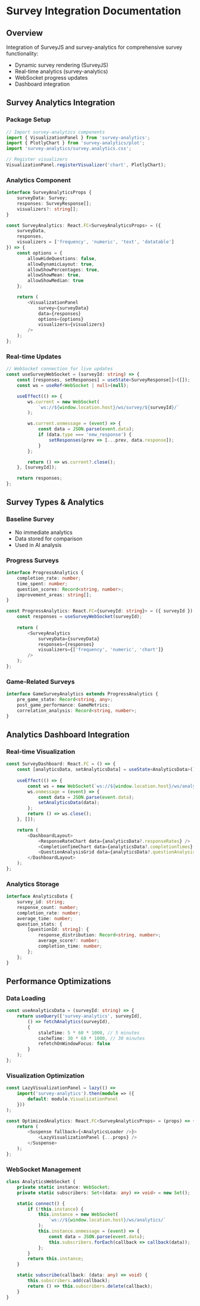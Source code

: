 # Survey Integration Documentation

## Overview
Integration of SurveyJS and survey-analytics for comprehensive survey functionality:
- Dynamic survey rendering (SurveyJS)
- Real-time analytics (survey-analytics)
- WebSocket progress updates
- Dashboard integration

## Survey Analytics Integration

### Package Setup
```typescript
// Import survey-analytics components
import { VisualizationPanel } from 'survey-analytics';
import { PlotlyChart } from 'survey-analytics/plot';
import 'survey-analytics/survey.analytics.css';

// Register visualizers
VisualizationPanel.registerVisualizer('chart', PlotlyChart);
```

### Analytics Component
```typescript
interface SurveyAnalyticsProps {
    surveyData: Survey;
    responses: SurveyResponse[];
    visualizers?: string[];
}

const SurveyAnalytics: React.FC<SurveyAnalyticsProps> = ({
    surveyData,
    responses,
    visualizers = ['frequency', 'numeric', 'text', 'datatable']
}) => {
    const options = {
        allowHideQuestions: false,
        allowDynamicLayout: true,
        allowShowPercentages: true,
        allowShowMean: true,
        allowShowMedian: true
    };

    return (
        <VisualizationPanel
            survey={surveyData}
            data={responses}
            options={options}
            visualizers={visualizers}
        />
    );
};
```

### Real-time Updates
```typescript
// WebSocket connection for live updates
const useSurveyWebSocket = (surveyId: string) => {
    const [responses, setResponses] = useState<SurveyResponse[]>([]);
    const ws = useRef<WebSocket | null>(null);

    useEffect(() => {
        ws.current = new WebSocket(
            `ws://${window.location.host}/ws/survey/${surveyId}/`
        );

        ws.current.onmessage = (event) => {
            const data = JSON.parse(event.data);
            if (data.type === 'new_response') {
                setResponses(prev => [...prev, data.response]);
            }
        };

        return () => ws.current?.close();
    }, [surveyId]);

    return responses;
};
```

## Survey Types & Analytics

### Baseline Survey
- No immediate analytics
- Data stored for comparison
- Used in AI analysis

### Progress Surveys
```typescript
interface ProgressAnalytics {
    completion_rate: number;
    time_spent: number;
    question_scores: Record<string, number>;
    improvement_areas: string[];
}

const ProgressAnalytics: React.FC<{surveyId: string}> = ({ surveyId }) => {
    const responses = useSurveyWebSocket(surveyId);
    
    return (
        <SurveyAnalytics
            surveyData={surveyData}
            responses={responses}
            visualizers={['frequency', 'numeric', 'chart']}
        />
    );
};
```

### Game-Related Surveys
```typescript
interface GameSurveyAnalytics extends ProgressAnalytics {
    pre_game_state: Record<string, any>;
    post_game_performance: GameMetrics;
    correlation_analysis: Record<string, number>;
}
```

## Analytics Dashboard Integration

### Real-time Visualization
```typescript
const SurveyDashboard: React.FC = () => {
    const [analyticsData, setAnalyticsData] = useState<AnalyticsData>();
    
    useEffect(() => {
        const ws = new WebSocket(`ws://${window.location.host}/ws/analytics/`);
        ws.onmessage = (event) => {
            const data = JSON.parse(event.data);
            setAnalyticsData(data);
        };
        return () => ws.close();
    }, []);

    return (
        <DashboardLayout>
            <ResponseRateChart data={analyticsData?.responseRates} />
            <CompletionTimeChart data={analyticsData?.completionTimes} />
            <QuestionAnalysisGrid data={analyticsData?.questionAnalysis} />
        </DashboardLayout>
    );
};
```

### Analytics Storage
```typescript
interface AnalyticsData {
    survey_id: string;
    response_count: number;
    completion_rate: number;
    average_time: number;
    question_stats: {
        [questionId: string]: {
            response_distribution: Record<string, number>;
            average_score?: number;
            completion_time: number;
        };
    };
}
```

## Performance Optimizations

### Data Loading
```typescript
const useAnalyticsData = (surveyId: string) => {
    return useQuery(['survey-analytics', surveyId], 
        () => fetchAnalytics(surveyId),
        {
            staleTime: 5 * 60 * 1000, // 5 minutes
            cacheTime: 30 * 60 * 1000, // 30 minutes
            refetchOnWindowFocus: false
        }
    );
};
```

### Visualization Optimization
```typescript
const LazyVisualizationPanel = lazy(() => 
    import('survey-analytics').then(module => ({
        default: module.VisualizationPanel
    }))
);

const OptimizedAnalytics: React.FC<SurveyAnalyticsProps> = (props) => {
    return (
        <Suspense fallback={<AnalyticsLoader />}>
            <LazyVisualizationPanel {...props} />
        </Suspense>
    );
};
```

### WebSocket Management
```typescript
class AnalyticsWebSocket {
    private static instance: WebSocket;
    private static subscribers: Set<(data: any) => void> = new Set();

    static connect() {
        if (!this.instance) {
            this.instance = new WebSocket(
                `ws://${window.location.host}/ws/analytics/`
            );
            this.instance.onmessage = (event) => {
                const data = JSON.parse(event.data);
                this.subscribers.forEach(callback => callback(data));
            };
        }
        return this.instance;
    }

    static subscribe(callback: (data: any) => void) {
        this.subscribers.add(callback);
        return () => this.subscribers.delete(callback);
    }
}